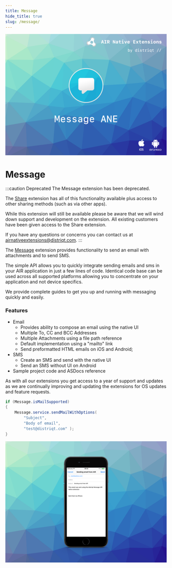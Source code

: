 ```yaml
---
title: Message
hide_title: true
slug: /message/
---
```


![](images/hero.png)

# Message

:::caution Deprecated
The Message extension has been deprecated.

The [Share](../share) extension has all of this functionality available plus access to other sharing methods (such as via other apps).

While this extension will still be available please be aware that we will wind down support and development on the extension. All existing customers have been given access to the Share extension.

If you have any questions or concerns you can contact us at airnativeextensions@distriqt.com.
:::


The [Message](https://airnativeextensions.com/extension/com.distriqt.Message) 
extension provides functionality to send an email with attachments and to send SMS.

The simple API allows you to quickly integrate sending emails and sms in your AIR 
application in just a few lines of code. Identical code base can be used across 
all supported platforms allowing you to concentrate on your application and not 
device specifics.

We provide complete guides to get you up and running with messaging quickly and easily.

### Features

- Email
  - Provides ability to compose an email using the native UI
  - Multiple To, CC and BCC Addresses
  - Multiple Attachments using a file path reference
  - Default implementation using a "mailto" link
  - Send preformatted HTML emails on iOS and Android;
- SMS
  - Create an SMS and send with the native UI
  - Send an SMS without UI on Android
- Sample project code and ASDocs reference


As with all our extensions you get access to a year of support and updates as we are 
continually improving and updating the extensions for OS updates and feature requests.

```actionscript
if (Message.isMailSupported)
{
	Message.service.sendMailWithOptions(
		"Subject",
		"Body of email",
		"test@distriqt.com" );
}
```

![](images/promo.png)
